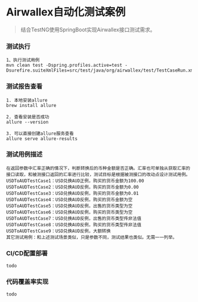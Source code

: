 # Airwallex自动化测试案例

> 结合TestNG使用SpringBoot实现Airwallex接口测试需求。

### 测试执行
```
1、执行测试用例
mvn clean test -Dspring.profiles.active=test -Dsurefire.suiteXmlFiles=src/test/java/org/airwallex/test/TestCaseRun.xml
```

### 测试报告查看
```
1. 本地安装allure
brew install allure

2. 查看安装是否成功
allure --version

3. 可以直接创建allure服务查看
allure serve allure-results
```

### 测试用例描述
```
在返回参数中汇率正确的情况下，判断转换后的币种金额是否正确。汇率也可单独从获取汇率的接口读取，和被测接口返回的汇率进行比较，测试目标是根据被测接口的改动点设计测试用例。
USDToAUDTestCase1：USD兑换AUD正例，购买的货币金额为100.00
USDToAUDTestCase2：USD兑换AUD反例，购买的货币金额为0.00
USDToAUDTestCase3：USD兑换AUD反例，购买的货币金额为0.01
USDToAUDTestCase4：USD兑换AUD反例，购买的货币金额为空
USDToAUDTestCase5：USD兑换AUD反例，出售的货币类型为空
USDToAUDTestCase6：USD兑换AUD反例，购买的货币类型为空
USDToAUDTestCase7：USD兑换AUD反例，出售的货币类型传非法值
USDToAUDTestCase8：USD兑换AUD反例，购买的货币类型传非法值
USDToAUDTestCase9：USD兑换AUD反例，大额转换
其它测试用例：和上述测试场景类似，只是参数不同，测试结果也类似。无需一一列举。
```

### CI/CD配置部署
```
todo
```

### 代码覆盖率实现
```
todo
```